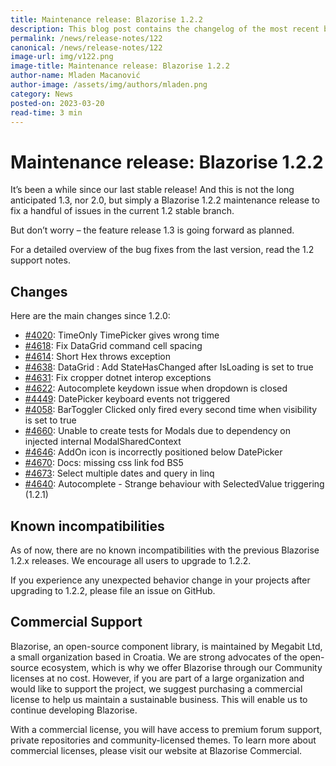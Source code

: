 ```yaml
---
title: Maintenance release: Blazorise 1.2.2
description: This blog post contains the changelog of the most recent bug fixes included in the Blazorise v1.2.2 release.
permalink: /news/release-notes/122
canonical: /news/release-notes/122
image-url: img/v122.png
image-title: Maintenance release: Blazorise 1.2.2
author-name: Mladen Macanović
author-image: /assets/img/authors/mladen.png
category: News
posted-on: 2023-03-20
read-time: 3 min
---
```


# Maintenance release: Blazorise 1.2.2

It’s been a while since our last stable release! And this is not the long anticipated 1.3, nor 2.0, but simply a Blazorise 1.2.2 maintenance release to fix a handful of issues in the current 1.2 stable branch.

But don’t worry – the feature release 1.3 is going forward as planned.

For a detailed overview of the bug fixes from the last version, read the 1.2 support notes.

## Changes

Here are the main changes since 1.2.0:

- [#4020](https://github.com/Megabit/Blazorise/issues/4020): TimeOnly TimePicker gives wrong time
- [#4618](https://github.com/Megabit/Blazorise/issues/4618): Fix DataGrid command cell spacing
- [#4614](https://github.com/Megabit/Blazorise/issues/4614): Short Hex throws exception
- [#4638](https://github.com/Megabit/Blazorise/pull/4638): DataGrid : Add StateHasChanged after IsLoading is set to true
- [#4631](https://github.com/Megabit/Blazorise/pull/4631): Fix cropper dotnet interop exceptions
- [#4622](https://github.com/Megabit/Blazorise/issues/4622): Autocomplete keydown issue when dropdown is closed
- [#4449](https://github.com/Megabit/Blazorise/issues/4449): DatePicker keyboard events not triggered
- [#4058](https://github.com/Megabit/Blazorise/issues/4058): BarToggler Clicked only fired every second time when visibility is set to true
- [#4660](https://github.com/Megabit/Blazorise/issues/4660): Unable to create tests for Modals due to dependency on injected internal ModalSharedContext
- [#4646](https://github.com/Megabit/Blazorise/issues/4646): AddOn icon is incorrectly positioned below DatePicker
- [#4670](https://github.com/Megabit/Blazorise/issues/4670): Docs: missing css link fod BS5
- [#4673](https://github.com/Megabit/Blazorise/issues/4673): Select multiple dates and query in linq
- [#4640](https://github.com/Megabit/Blazorise/issues/4640): Autocomplete - Strange behaviour with SelectedValue triggering (1.2.1)

## Known incompatibilities

As of now, there are no known incompatibilities with the previous Blazorise 1.2.x releases. We encourage all users to upgrade to 1.2.2.

If you experience any unexpected behavior change in your projects after upgrading to 1.2.2, please file an issue on GitHub.

## Commercial Support

Blazorise, an open-source component library, is maintained by Megabit Ltd, a small organization based in Croatia. We are strong advocates of the open-source ecosystem, which is why we offer Blazorise through our Community licenses at no cost. However, if you are part of a large organization and would like to support the project, we suggest purchasing a commercial license to help us maintain a sustainable business. This will enable us to continue developing Blazorise.

With a commercial license, you will have access to premium forum support, private repositories and community-licensed themes. To learn more about commercial licenses, please visit our website at Blazorise Commercial.
